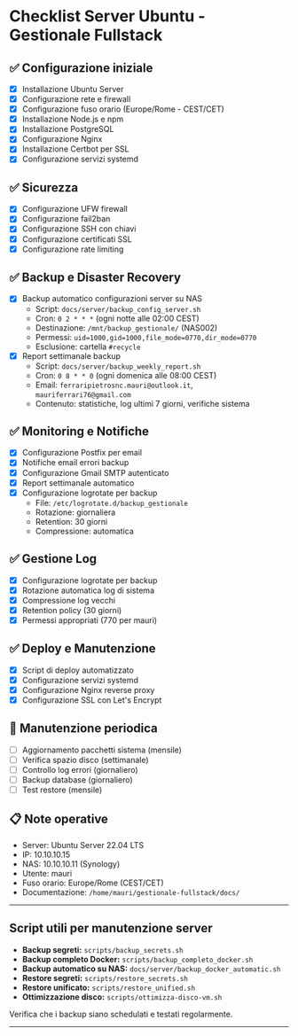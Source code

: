 # Checklist Server Ubuntu - Gestionale Fullstack

## ✅ Configurazione iniziale
- [x] Installazione Ubuntu Server
- [x] Configurazione rete e firewall
- [x] Configurazione fuso orario (Europe/Rome - CEST/CET)
- [x] Installazione Node.js e npm
- [x] Installazione PostgreSQL
- [x] Configurazione Nginx
- [x] Installazione Certbot per SSL
- [x] Configurazione servizi systemd

## ✅ Sicurezza
- [x] Configurazione UFW firewall
- [x] Configurazione fail2ban
- [x] Configurazione SSH con chiavi
- [x] Configurazione certificati SSL
- [x] Configurazione rate limiting

## ✅ Backup e Disaster Recovery
- [x] Backup automatico configurazioni server su NAS
  - Script: `docs/server/backup_config_server.sh`
  - Cron: `0 2 * * *` (ogni notte alle 02:00 CEST)
  - Destinazione: `/mnt/backup_gestionale/` (NAS002)
  - Permessi: `uid=1000,gid=1000,file_mode=0770,dir_mode=0770`
  - Esclusione: cartella `#recycle`
- [x] Report settimanale backup
  - Script: `docs/server/backup_weekly_report.sh`
  - Cron: `0 8 * * 0` (ogni domenica alle 08:00 CEST)
  - Email: `ferraripietrosnc.mauri@outlook.it`, `mauriferrari76@gmail.com`
  - Contenuto: statistiche, log ultimi 7 giorni, verifiche sistema

## ✅ Monitoring e Notifiche
- [x] Configurazione Postfix per email
- [x] Notifiche email errori backup
- [x] Configurazione Gmail SMTP autenticato
- [x] Report settimanale automatico
- [x] Configurazione logrotate per backup
  - File: `/etc/logrotate.d/backup_gestionale`
  - Rotazione: giornaliera
  - Retention: 30 giorni
  - Compressione: automatica

## ✅ Gestione Log
- [x] Configurazione logrotate per backup
- [x] Rotazione automatica log di sistema
- [x] Compressione log vecchi
- [x] Retention policy (30 giorni)
- [x] Permessi appropriati (770 per mauri)

## ✅ Deploy e Manutenzione
- [x] Script di deploy automatizzato
- [x] Configurazione servizi systemd
- [x] Configurazione Nginx reverse proxy
- [x] Configurazione SSL con Let's Encrypt

## 🔄 Manutenzione periodica
- [ ] Aggiornamento pacchetti sistema (mensile)
- [ ] Verifica spazio disco (settimanale)
- [ ] Controllo log errori (giornaliero)
- [ ] Backup database (giornaliero)
- [ ] Test restore (mensile)

## 📋 Note operative
- Server: Ubuntu Server 22.04 LTS
- IP: 10.10.10.15
- NAS: 10.10.10.11 (Synology)
- Utente: mauri
- Fuso orario: Europe/Rome (CEST/CET)
- Documentazione: `/home/mauri/gestionale-fullstack/docs/` 

---

## Script utili per manutenzione server

- **Backup segreti:** `scripts/backup_secrets.sh`
- **Backup completo Docker:** `scripts/backup_completo_docker.sh`
- **Backup automatico su NAS:** `docs/server/backup_docker_automatic.sh`
- **Restore segreti:** `scripts/restore_secrets.sh`
- **Restore unificato:** `scripts/restore_unified.sh`
- **Ottimizzazione disco:** `scripts/ottimizza-disco-vm.sh`

Verifica che i backup siano schedulati e testati regolarmente.

--- 